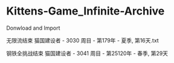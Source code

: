 # Kittens-Game_Infinite-Archive
Donwload and Import

无限流结束
猫国建设者 - 3030 周目 - 第179年 - 夏季, 第16天.txt

钢铁全挑战结束
猫国建设者 - 3041 周目 - 第25120年 - 春季, 第29天

